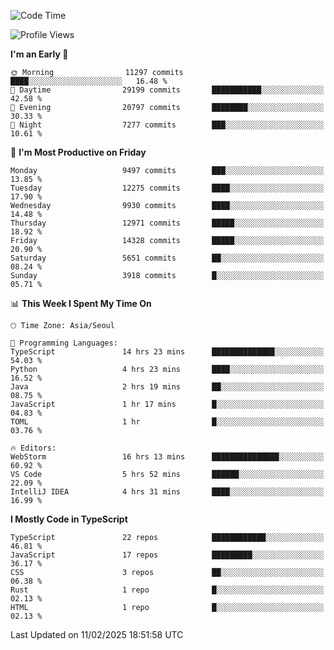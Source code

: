 <!--START_SECTION:waka-->
![Code Time](http://img.shields.io/badge/Code%20Time-7%2C292%20hrs%204%20mins-blue)

![Profile Views](http://img.shields.io/badge/Profile%20Views-0-blue)

**I'm an Early 🐤** 

```text
🌞 Morning                11297 commits       ████░░░░░░░░░░░░░░░░░░░░░   16.48 % 
🌆 Daytime                29199 commits       ███████████░░░░░░░░░░░░░░   42.58 % 
🌃 Evening                20797 commits       ████████░░░░░░░░░░░░░░░░░   30.33 % 
🌙 Night                  7277 commits        ███░░░░░░░░░░░░░░░░░░░░░░   10.61 % 
```
📅 **I'm Most Productive on Friday** 

```text
Monday                   9497 commits        ███░░░░░░░░░░░░░░░░░░░░░░   13.85 % 
Tuesday                  12275 commits       ████░░░░░░░░░░░░░░░░░░░░░   17.90 % 
Wednesday                9930 commits        ████░░░░░░░░░░░░░░░░░░░░░   14.48 % 
Thursday                 12971 commits       █████░░░░░░░░░░░░░░░░░░░░   18.92 % 
Friday                   14328 commits       █████░░░░░░░░░░░░░░░░░░░░   20.90 % 
Saturday                 5651 commits        ██░░░░░░░░░░░░░░░░░░░░░░░   08.24 % 
Sunday                   3918 commits        █░░░░░░░░░░░░░░░░░░░░░░░░   05.71 % 
```


📊 **This Week I Spent My Time On** 

```text
🕑︎ Time Zone: Asia/Seoul

💬 Programming Languages: 
TypeScript               14 hrs 23 mins      ██████████████░░░░░░░░░░░   54.03 % 
Python                   4 hrs 23 mins       ████░░░░░░░░░░░░░░░░░░░░░   16.52 % 
Java                     2 hrs 19 mins       ██░░░░░░░░░░░░░░░░░░░░░░░   08.75 % 
JavaScript               1 hr 17 mins        █░░░░░░░░░░░░░░░░░░░░░░░░   04.83 % 
TOML                     1 hr                █░░░░░░░░░░░░░░░░░░░░░░░░   03.76 % 

🔥 Editors: 
WebStorm                 16 hrs 13 mins      ███████████████░░░░░░░░░░   60.92 % 
VS Code                  5 hrs 52 mins       ██████░░░░░░░░░░░░░░░░░░░   22.09 % 
IntelliJ IDEA            4 hrs 31 mins       ████░░░░░░░░░░░░░░░░░░░░░   16.99 % 
```

**I Mostly Code in TypeScript** 

```text
TypeScript               22 repos            ████████████░░░░░░░░░░░░░   46.81 % 
JavaScript               17 repos            █████████░░░░░░░░░░░░░░░░   36.17 % 
CSS                      3 repos             ██░░░░░░░░░░░░░░░░░░░░░░░   06.38 % 
Rust                     1 repo              █░░░░░░░░░░░░░░░░░░░░░░░░   02.13 % 
HTML                     1 repo              █░░░░░░░░░░░░░░░░░░░░░░░░   02.13 % 
```




 Last Updated on 11/02/2025 18:51:58 UTC
<!--END_SECTION:waka-->
